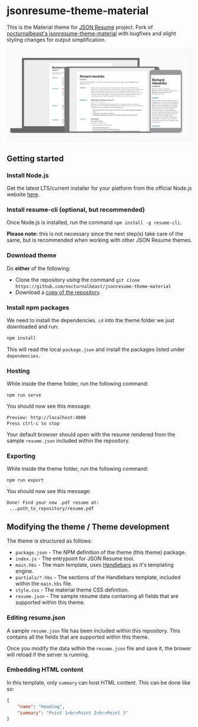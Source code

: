 # jsonresume-theme-material

This is the Material theme for [JSON Resume](http://jsonresume.org/) project.
Fork of [nocturnalbeast's jsonresume-theme-material](https://github.com/nocturnalbeast/jsonresume-theme-material) with bugfixes and slight styling changes for output simplification.

![demo](https://raw.githubusercontent.com/JayCanuck/jsonresume-theme-material/master/samples/preview.png)

## Getting started

### Install Node.js

Get the latest LTS/current installer for your platform from the official Node.js website [here](https://nodejs.org/en/download).

### Install resume-cli (optional, but recommended)

Once Node.js is installed, run the command `npm install -g resume-cli`.

**Please note:** this is not necessary since the next step(s) take care of the same, but is recommended when working with other JSON Resume themes.

### Download theme

Do **either** of the following:

- Clone the repository using the command `git clone https://github.com/nocturnalbeast/jsonresume-theme-material`
- Download a [copy of the repository](https://github.com/nocturnalbeast/jsonresume-theme-material/archive/master.zip).

### Install npm packages

We need to install the dependencies. `cd` into the theme folder we just downloaded and run:

```sh
npm install
```

This will read the local `package.json` and install the packages listed under `dependencies`.

### Hosting

While inside the theme folder, run the following command:

```
npm run serve
```

You should now see this message:

```
Preview: http://localhost:4000
Press ctrl-c to stop
```

Your default browser should open with the resume rendered from the sample `resume.json` included within the repository.

### Exporting

While inside the theme folder, run the following command:

```
npm run export
```

You should now see this message:

```
Done! Find your new .pdf resume at:
 ...path_to_repository/resume.pdf
```

## Modifying the theme / Theme development

The theme is structured as follows:

- `package.json` - The NPM definition of the theme (this theme) package.
- `index.js` - The entrypoint for JSON Resume tool.
- `main.hbs` - The main template, uses [Handlebars](https://handlebarsjs.com/) as it's templating engine.
- `partials/*.hbs` - The sections of the Handlebars template, included within the `main.hbs` file.
- `style.css` - The material theme CSS definition.
- `resume.json` - The sample resume data containing all fields that are supported within this theme.

### Editing resume.json

A sample `resume.json` file has been included within this repository. This contains all the fields that are supported within this theme.

Once you modify the data within the `resume.json` file and save it, the brower will reload if the server is running.

### Embedding HTML content

In this template, only `summary` can host HTML content. This can be done like so:

```json
{
    "name": "Heading",
    "summary": "Point 1<br>Point 2<br>Point 3"
}
```
